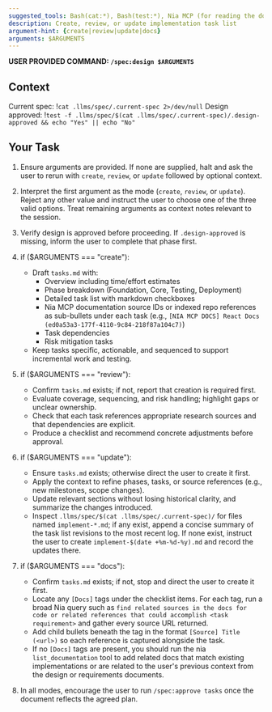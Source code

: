 ```yaml
---
suggested_tools: Bash(cat:*), Bash(test:*), Nia MCP (for reading the documentation sources in the task list!)
description: Create, review, or update implementation task list
argument-hint: {create|review|update|docs}
arguments: $ARGUMENTS
---
```


**USER PROVIDED COMMAND: `/spec:design $ARGUMENTS`**

## Context

Current spec: !`cat .llms/spec/.current-spec 2>/dev/null`
Design approved: !`test -f .llms/spec/$(cat .llms/spec/.current-spec)/.design-approved && echo "Yes" || echo "No"`

## Your Task

1. Ensure arguments are provided. If none are supplied, halt and ask the user to rerun with `create`, `review`, or `update` followed by optional context.
2. Interpret the first argument as the mode (`create`, `review`, or `update`). Reject any other value and instruct the user to choose one of the three valid options. Treat remaining arguments as context notes relevant to the session.
3. Verify design is approved before proceeding. If `.design-approved` is missing, inform the user to complete that phase first.
4. if ($ARGUMENTS === "create"):
   - Draft `tasks.md` with:
     - Overview including time/effort estimates
     - Phase breakdown (Foundation, Core, Testing, Deployment)
     - Detailed task list with markdown checkboxes
     - Nia MCP documentation source IDs or indexed repo references as sub-bullets under each task (e.g., `[NIA MCP DOCS] React Docs (ed0a53a3-177f-4110-9c84-218f87a104c7)`)
     - Task dependencies
     - Risk mitigation tasks
   - Keep tasks specific, actionable, and sequenced to support incremental work and testing.
5. if ($ARGUMENTS === "review"):
   - Confirm `tasks.md` exists; if not, report that creation is required first.
   - Evaluate coverage, sequencing, and risk handling; highlight gaps or unclear ownership.
   - Check that each task references appropriate research sources and that dependencies are explicit.
   - Produce a checklist and recommend concrete adjustments before approval.
6. if ($ARGUMENTS === "update"):
   - Ensure `tasks.md` exists; otherwise direct the user to create it first.
   - Apply the context to refine phases, tasks, or source references (e.g., new milestones, scope changes).
   - Update relevant sections without losing historical clarity, and summarize the changes introduced.
   - Inspect `.llms/spec/$(cat .llms/spec/.current-spec)/` for files named `implement-*.md`; if any exist, append a concise summary of the task list revisions to the most recent log. If none exist, instruct the user to create `implement-$(date +%m-%d-%y).md` and record the updates there.
7. if ($ARGUMENTS === "docs"):
   - Confirm `tasks.md` exists; if not, stop and direct the user to create it first.
   - Locate any `[Docs]` tags under the checklist items. For each tag, run a broad Nia query such as `find related sources in the docs for code or related references that could accomplish <task requirement>` and gather every source URL returned.
   - Add child bullets beneath the tag in the format `[Source] Title (<url>)` so each reference is captured alongside the task.
   - If no `[Docs]` tags are present, you should run the nia `list_documentation` tool to add related docs that match existing implementations or are related to the user's previous context from the design or requirements documents.

8. In all modes, encourage the user to run `/spec:approve tasks` once the document reflects the agreed plan.
